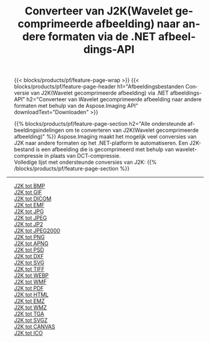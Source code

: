 ﻿---
title: Converteer van J2K(Wavelet gecomprimeerde afbeelding) naar andere formaten via de .NET afbeeldings-API 
weight: 3920
url: /nl/net/conversion/from/j2k 
lang: nl
langdirlevel: 2
locales: zh-hans,ja,it,ru,de,es,fr,nl,id,lt,pl,pt,vi,tr,ko,zh-hant,ar,hi,th,sv,cs,uk,he
description: Met behulp van Aspose.Imaging kunt u eenvoudig converteren van J2K(Wavelet gecomprimeerde afbeelding) naar een ander formaat
---

{{< blocks/products/pf/feature-page-wrap >}}
{{< blocks/products/pf/feature-page-header h1="Afbeeldingsbestanden Conversie van J2K(Wavelet gecomprimeerde afbeelding) via .NET afbeeldings-API" h2="Converteer van Wavelet gecomprimeerde afbeelding naar andere formaten met behulp van de Aspose.Imaging API" downloadText="Downloaden" >}}


{{% blocks/products/pf/feature-page-section  h2="Alle ondersteunde afbeeldingsindelingen om te converteren van J2K(Wavelet gecomprimeerde afbeelding)" %}}
Aspose.Imaging maakt het mogelijk veel conversies van J2K naar andere formaten op het .NET-platform te automatiseren. Een J2K-bestand is een afbeelding die is gecomprimeerd met behulp van wavelet-compressie in plaats van DCT-compressie.
<br/>
Volledige lijst met ondersteunde conversies van J2K:
{{% /blocks/products/pf/feature-page-section %}}
<div class="container-fluid productfamilypage bg-gray">
    <div class="convertypes bg-gray agp-content section">
        <div class="container">
		<hr style="margin-left:-20px;"/>
		<div class="row other-converters">
		    <div class='col-md-2 other-converter remove-lp remove-rp'><a href="/imaging/nl/net/conversion/j2k-to-bmp" >J2K tot BMP</a></div><div class='col-md-2 other-converter remove-lp remove-rp'><a href="/imaging/nl/net/conversion/j2k-to-gif" >J2K tot GIF</a></div><div class='col-md-2 other-converter remove-lp remove-rp'><a href="/imaging/nl/net/conversion/j2k-to-dicom" >J2K tot DICOM</a></div><div class='col-md-2 other-converter remove-lp remove-rp'><a href="/imaging/nl/net/conversion/j2k-to-emf" >J2K tot EMF</a></div><div class='col-md-2 other-converter remove-lp remove-rp'><a href="/imaging/nl/net/conversion/j2k-to-jpg" >J2K tot JPG</a></div><div class='col-md-2 other-converter remove-lp remove-rp'><a href="/imaging/nl/net/conversion/j2k-to-jpeg" >J2K tot JPEG</a></div><div class='col-md-2 other-converter remove-lp remove-rp'><a href="/imaging/nl/net/conversion/j2k-to-jp2" >J2K tot JP2</a></div><div class='col-md-2 other-converter remove-lp remove-rp'><a href="/imaging/nl/net/conversion/j2k-to-jpeg2000" >J2K tot JPEG2000</a></div><div class='col-md-2 other-converter remove-lp remove-rp'><a href="/imaging/nl/net/conversion/j2k-to-png" >J2K tot PNG</a></div><div class='col-md-2 other-converter remove-lp remove-rp'><a href="/imaging/nl/net/conversion/j2k-to-apng" >J2K tot APNG</a></div><div class='col-md-2 other-converter remove-lp remove-rp'><a href="/imaging/nl/net/conversion/j2k-to-psd" >J2K tot PSD</a></div><div class='col-md-2 other-converter remove-lp remove-rp'><a href="/imaging/nl/net/conversion/j2k-to-dxf" >J2K tot DXF</a></div><div class='col-md-2 other-converter remove-lp remove-rp'><a href="/imaging/nl/net/conversion/j2k-to-svg" >J2K tot SVG</a></div><div class='col-md-2 other-converter remove-lp remove-rp'><a href="/imaging/nl/net/conversion/j2k-to-tiff" >J2K tot TIFF</a></div><div class='col-md-2 other-converter remove-lp remove-rp'><a href="/imaging/nl/net/conversion/j2k-to-webp" >J2K tot WEBP</a></div><div class='col-md-2 other-converter remove-lp remove-rp'><a href="/imaging/nl/net/conversion/j2k-to-wmf" >J2K tot WMF</a></div><div class='col-md-2 other-converter remove-lp remove-rp'><a href="/imaging/nl/net/conversion/j2k-to-pdf" >J2K tot PDF</a></div><div class='col-md-2 other-converter remove-lp remove-rp'><a href="/imaging/nl/net/conversion/j2k-to-html" >J2K tot HTML</a></div><div class='col-md-2 other-converter remove-lp remove-rp'><a href="/imaging/nl/net/conversion/j2k-to-emz" >J2K tot EMZ</a></div><div class='col-md-2 other-converter remove-lp remove-rp'><a href="/imaging/nl/net/conversion/j2k-to-wmz" >J2K tot WMZ</a></div><div class='col-md-2 other-converter remove-lp remove-rp'><a href="/imaging/nl/net/conversion/j2k-to-tga" >J2K tot TGA</a></div><div class='col-md-2 other-converter remove-lp remove-rp'><a href="/imaging/nl/net/conversion/j2k-to-svgz" >J2K tot SVGZ</a></div><div class='col-md-2 other-converter remove-lp remove-rp'><a href="/imaging/nl/net/conversion/j2k-to-canvas" >J2K tot CANVAS</a></div><div class='col-md-2 other-converter remove-lp remove-rp'><a href="/imaging/nl/net/conversion/j2k-to-ico" >J2K tot ICO</a></div>
                </div>
        </div>
    </div>
</div>
<br/>

